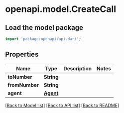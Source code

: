 # openapi.model.CreateCall

## Load the model package
```dart
import 'package:openapi/api.dart';
```

## Properties
Name | Type | Description | Notes
------------ | ------------- | ------------- | -------------
**toNumber** | **String** |  | 
**fromNumber** | **String** |  | 
**agent** | [**Agent**](Agent.md) |  | 

[[Back to Model list]](../README.md#documentation-for-models) [[Back to API list]](../README.md#documentation-for-api-endpoints) [[Back to README]](../README.md)


